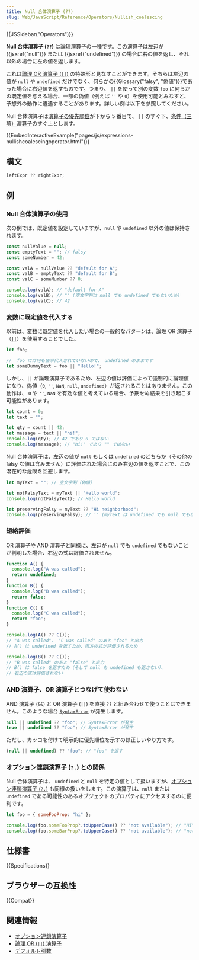 ```yaml
---
title: Null 合体演算子 (??)
slug: Web/JavaScript/Reference/Operators/Nullish_coalescing
---
```


{{JSSidebar("Operators")}}

**Null 合体演算子 (`??`)** は論理演算子の一種です。この演算子は左辺が {{jsxref("null")}} または {{jsxref("undefined")}} の場合に右の値を返し、それ以外の場合に左の値を返します。

これは[論理 OR 演算子 (`||`)](/ja/docs/Web/JavaScript/Reference/Operators/Logical_OR) の特殊形と見なすことができます。そちらは左辺の値が `null` や `undefined` だけでなく、何らかの{{Glossary("falsy", "偽値")}}であった場合に右辺値を返すものです。つまり、 `||` を使って別の変数 `foo` に何らかの既定値を与える場合、一部の偽値（例えば `''` や `0`）を使用可能とみなすと、予想外の動作に遭遇することがあります。詳しい例は以下を参照してください。

Null 合体演算子は[演算子の優先順位](/ja/docs/Web/JavaScript/Reference/Operators/Operator_precedence)が下から 5 番目で、 `||` のすぐ下、[条件（三項）演算子](/ja/docs/Web/JavaScript/Reference/Operators/Conditional_operator)のすぐ上とします。

{{EmbedInteractiveExample("pages/js/expressions-nullishcoalescingoperator.html")}}

## 構文

```js
leftExpr ?? rightExpr;
```

## 例

### Null 合体演算子の使用

次の例では、既定値を設定していますが、`null` や `undefined` 以外の値は保持されます。

```js
const nullValue = null;
const emptyText = ""; // falsy
const someNumber = 42;

const valA = nullValue ?? "default for A";
const valB = emptyText ?? "default for B";
const valC = someNumber ?? 0;

console.log(valA); // "default for A"
console.log(valB); // "" (空文字列は null でも undefined でもないため)
console.log(valC); // 42
```

### 変数に既定値を代入する

以前は、変数に既定値を代入したい場合の一般的なパターンは、論理 OR 演算子（[`||`](/ja/docs/Web/JavaScript/Reference/Operators/Logical_OR)）を使用することでした。

```js
let foo;

//  foo には何も値が代入されていないので、 undefined のままです
let someDummyText = foo || "Hello!";
```

しかし、`||` が論理演算子であるため、左辺の値は評価によって強制的に論理値になり、偽値（`0`, `''`, `NaN`, `null`, `undefined`）が返されることはありません。この動作は、 `0` や `''`, `NaN` を有効な値と考えている場合、予期せぬ結果を引き起こす可能性があります。

```js
let count = 0;
let text = "";

let qty = count || 42;
let message = text || "hi!";
console.log(qty); // 42 であり 0 ではない
console.log(message); // "hi!" であり "" ではない
```

Null 合体演算子は、左辺の値が `null` もしくは `undefined` のどちらか（その他の falsy な値は含みません）に評価された場合にのみ右辺の値を返すことで、この潜在的な危険を回避します。

```js
let myText = ""; // 空文字列（偽値）

let notFalsyText = myText || "Hello world";
console.log(notFalsyText); // Hello world

let preservingFalsy = myText ?? "Hi neighborhood";
console.log(preservingFalsy); // '' (myText は undefined でも null でもない)
```

### 短絡評価

OR 演算子や AND 演算子と同様に、左辺が `null` でも `undefined` でもないことが判明した場合、右辺の式は評価されません。

```js
function A() {
  console.log("A was called");
  return undefined;
}
function B() {
  console.log("B was called");
  return false;
}
function C() {
  console.log("C was called");
  return "foo";
}

console.log(A() ?? C());
// "A was called"、 "C was called" のあと "foo" と出力
// A() は undefined を返すため、両方の式が評価されるため

console.log(B() ?? C());
// "B was called" のあと "false" と出力
// B() は false を返すため（そして null も undefined も返さない）、
// 右辺の式は評価されない
```

### AND 演算子、OR 演算子とつなげて使わない

AND 演算子 (`&&`) と OR 演算子 (`||`) を直接 `??` と組み合わせて使うことはできません。このような場合 [`SyntaxError`](/ja/docs/Web/JavaScript/Reference/Global_Objects/SyntaxError) が発生します。

```js example-bad
null || undefined ?? "foo"; // SyntaxError が発生
true || undefined ?? "foo"; // SyntaxError が発生
```

ただし、カッコを付けて明示的に優先順位を示すのは正しいやり方です。

```js example-good
(null || undefined) ?? "foo"; // "foo" を返す
```

### オプション連鎖演算子 (`?.`) との関係

Null 合体演算子は、 `undefined` と `null` を特定の値として扱いますが、[オプション連鎖演算子 (`?.`)](/ja/docs/Web/JavaScript/Reference/Operators/Optional_chaining) も同様の扱いをします。この演算子は、`null` または `undefined` である可能性のあるオブジェクトのプロパティにアクセスするのに便利です。

```js
let foo = { someFooProp: "hi" };

console.log(foo.someFooProp?.toUpperCase() ?? "not available"); // "HI"
console.log(foo.someBarProp?.toUpperCase() ?? "not available"); // "not available"
```

## 仕様書

{{Specifications}}

## ブラウザーの互換性

{{Compat}}

## 関連情報

- [オプション連鎖演算子](/ja/docs/Web/JavaScript/Reference/Operators/Optional_chaining)
- [論理 OR (`||`) 演算子](/ja/docs/Web/JavaScript/Reference/Operators/Logical_OR)
- [デフォルト引数](/ja/docs/Web/JavaScript/Reference/Functions/Default_parameters)
